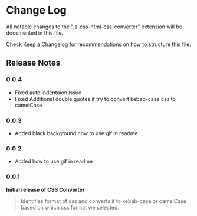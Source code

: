 # Change Log

All notable changes to the "js-css-html-css-converter" extension will be documented in this file.

Check [Keep a Changelog](http://keepachangelog.com/) for recommendations on how to structure this file.


## Release Notes

### 0.0.4
* Fixed auto indentaion issue
* Fixed Additional double quotes if try to convert kebab-case css to camelCase

### 0.0.3
* Added black background how to use gif in readme

### 0.0.2
* Added how to use gif in readme

### 0.0.1
**Initial release of CSS Converter** 
> Identifies format of css and converts it to kebab-case or camelCase based on which css format we selected.